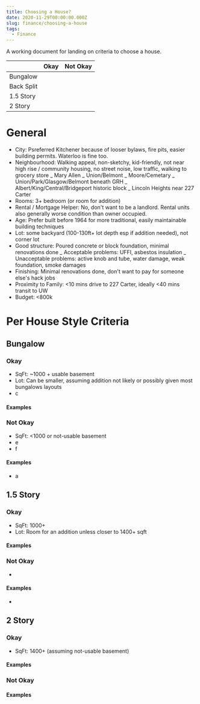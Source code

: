 ```yaml
---
title: Choosing a House?
date: 2020-11-29T00:00:00.000Z
slug: finance/choosing-a-house
tags:
  - Finance
---
```


A working document for landing on criteria to choose a house.

|            | Okay | Not Okay |
| ---------- | ---- | -------- |
| Bungalow   |      |          |
| Back Split |      |          |
| 1.5 Story  |      |          |
| 2 Story    |      |          |

# General

- City: Psreferred Kitchener because of looser bylaws, fire pits, easier building permits. Waterloo is fine too.
- Neighbourhood: Walking appeal, non-sketchy, kid-friendly, not near high rise / community housing, no street noise, low traffic, walking to grocery store
  _ Mary Allen
  _ Union/Belmont
  _ Moore/Cemetary
  _ Union/Park/Glasgow/Belmont beneath GRH
  _ Albert/King/Central/Bridgeport historic block
  _ Lincoln Heights near 227 Carter
- Rooms: 3+ bedroom (or room for addition)
- Rental / Mortgage Helper: No, don't want to be a landlord. Rental units also generally worse condition than owner occupied.
- Age: Prefer built before 1964 for more traditional, easily maintainable building techniques
- Lot: some backyard (100-130ft+ lot depth esp if addition needed), not corner lot
- Good structure: Poured concrete or block foundation, minimal renovations done
  _ Acceptable problems: UFFI, asbestos insulation
  _ Unacceptable problems: active knob and tube, water damage, weak foundation, smoke damages
- Finishing: Minimal renovations done, don't want to pay for someone else's hack jobs
- Proximity to Family: <10 mins drive to 227 Carter, ideally <40 mins transit to UW
- Budget: <800k

# Per House Style Criteria

## Bungalow

### Okay

- SqFt: ~1000 + usable basement
- Lot: Can be smaller, assuming addition not likely or possibly given most bungalows layouts
- c

#### Examples

### Not Okay

- SqFt: <1000 or not-usable basement
- e
- f

#### Examples

- a

## 1.5 Story

### Okay

- SqFt: 1000+
- Lot: Room for an addition unless closer to 1400+ sqft

#### Examples

### Not Okay

-

#### Examples

-

## 2 Story

### Okay

- SqFt: 1400+ (assuming not-usable basement)

#### Examples

### Not Okay

#### Examples
